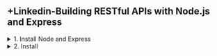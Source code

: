 ## +Linkedin-Building RESTful APIs with Node.js and Express

<details>
<summary>1. Install Node and Express </summary>

# Install Node and Express

```js

```

```js

```

# #END</details>

<details>
<summary>2. Install </summary>

# Install

```js

```

```js

```

```js

```

```js

```

```js

```

```js

```

# #END</details>
